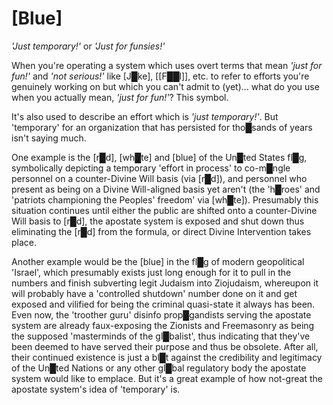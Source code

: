 # **[Blue]**

*'Just temporary!'* or *'Just for funsies!'*

When you're operating a system which uses overt terms that mean *'just for fun!'* and *'not serious!'* like [J█ke], [[F██l]], etc. to refer to efforts you're genuinely working on but which you can't admit to (yet)... what do you use when you actually mean, *'just for fun!'*?  This symbol.

It's also used to describe an effort which is *'just temporary!'*.  But 'temporary' for an organization that has persisted for tho█sands of years isn't saying much.

One example is the [r█d], [wh█te] and [blue] of the Un█ted States fl█g, symbolically depicting a temporary 'effort in process' to co-m█ngle personnel on a counter-Divine Will basis (via [r█d]), and personnel who present as being on a Divine Will-aligned basis yet aren't (the 'h█roes' and 'patriots championing the Peoples' freedom' via [wh█te]).  Presumably this situation continues until either the public are shifted onto a counter-Divine Will basis to [r█d], the apostate system is exposed and shut down thus eliminating the [r█d] from the formula, or direct Divine Intervention takes place.

Another example would be the [blue] in the fl█g of modern geopolitical 'Israel', which presumably exists just long enough for it to pull in the numbers and finish subverting legit Judaism into Ziojudaism, whereupon it will probably have a 'controlled shutdown' number done on it and get exposed and vilified for being the criminal quasi-state it always has been.  Even now, the 'troother guru' disinfo prop█gandists serving the apostate system are already faux-exposing the Zionists and Freemasonry as being the supposed 'masterminds of the gl█balist', thus indicating that they've been deemed to have served their purpose and thus be obsolete.  After all, their continued existence is just a bl█t against the credibility and legitimacy of the Un█ted Nations or any other gl█bal regulatory body the apostate system would like to emplace.  But it's a great example of how not-great the apostate system's idea of 'temporary' is.